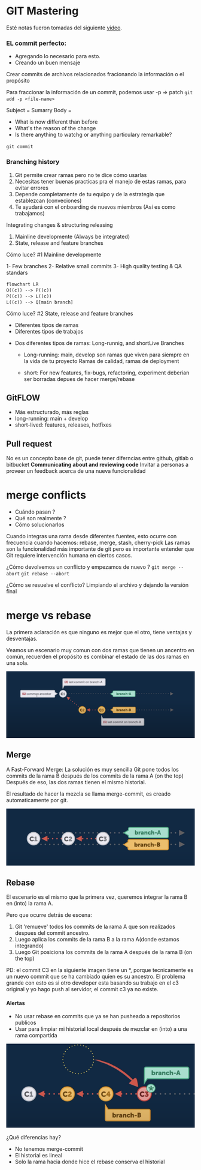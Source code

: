 # GIT Mastering

Esté notas fueron tomadas del siguiente [video](https://www.youtube.com/watch?v=Uszj_k0DGsg).

### EL commit perfecto:

- Agregando lo necesario para esto.
- Creando un buen mensaje

Crear commits de archivos relacionados
fracionando la información o el propósito

Para fraccionar la información de un commit, podemos usar -p => patch
`git add -p <file-name>`

Subject = Sumarry
Body =

- What is now different than before
- What's the reason of the change
- Is there anything to watchg or anything particulary remarkable?

`git commit`

### Branching history

1. Git permite crear ramas pero no te dice cómo usarlas
2. Necesitas tener buenas practicas pra el manejo de estas ramas, para evitar errores
3. Depende completamente de tu equipo y de la estrategia que establezcan (conveciones)
4. Te ayudará con el onboarding de nuevos miembros (Así es como trabajamos)

Integrating changes & structuring releasing

1. Mainline developmente (Always be integrated)
2. State, release and feature branches

Cómo luce? #1 Mainline developmente

1- Few branches
2- Relative small commits
3- High quality testing & QA standars

```mermaid
flowchart LR
O((c)) --> P((c))
P((c)) --> L((c))
L((c)) --> Q[main branch]

```

Cómo luce? #2 State, release and feature branches

- Diferentes tipos de ramas
- Diferentes tipos de trabajos

* Dos diferentes tipos de ramas: Long-runnig, and shortLive Branches

  - Long-running: main, develop son ramas que viven para siempre en la vida de tu proyecto
    Ramas de calidad, ramas de deployment

  - short: For new features, fix-bugs, refactoring, experiment
    deberian ser borradas depues de hacer merge/rebase

## GitFLOW

- Más estructurado, más reglas
- long-running: main + develop
- short-lived: features, releases, hotfixes

## Pull request

No es un concepto base de git, puede tener diferncias entre github, gitlab o bitbucket
**Communicating about and reviewing code**
Invitar a personas a proveer un feedback acerca de una nueva funcionalidad

# merge conflicts

- Cuándo pasan ?
- Qué son realmente ?
- Cómo solucionarlos

Cuando integras una rama desde diferentes fuentes, esto ocurre con frecuencia cuando hacemos: rebase, merge, stash, cherry-pick
Las ramas son la funcionalidad más importante de git pero es importante entender que Git requiere intervención humana en ciertos casos.

¿Cómo devolvemos un conflicto y empezamos de nuevo ?
`git merge --abort`
`git rebase --abort`

¿Cómo se resuelve el conflicto?
Limpiando el archivo y dejando la versión final

# merge vs rebase

La primera aclaración es que ninguno es mejor que el otro, tiene ventajas y desventajas.

Veamos un escenario muy comun con dos ramas que tienen un ancentro en común, recuerden el propósito es combinar el estado de las dos ramas en una sola.

![](/git/branch-before-merge.png)

## Merge

A Fast-Forward Merge:
La solución es muy sencilla Git pone todos los commits de la rama B después de los commits de la rama A (on the top)
Después de eso, las dos ramas tienen el mismo historial.

El resultado de hacer la mezcla se llama merge-commit, es creado automaticamente por git.

![](/git/fast-forward-merge.png)

## Rebase

El escenario es el mismo que la primera vez, queremos integrar la rama B en (into) la rama A.

Pero que ocurre detrás de escena:

1. Git 'remueve' todos los commits de la rama A que son realizados despues del commit ancestro.
2. Luego aplica los commits de la rama B a la rama A(donde estamos integrando)
3. Luego Git posiciona los commits de la rama A después de la rama B (on the top)

PD: el commit C3 en la siguiente imagen tiene un \*, porque tecnicamente es un nuevo commit que se ha cambiado quien es su ancestro. El problema grande con esto es si otro developer esta basando su trabajo en el c3 original y yo hago push al servidor, el commit c3 ya no existe.

#### Alertas

- No usar rebase en commits que ya se han pusheado a repositorios publicos
- Usar para limpiar mi historial local después de mezclar en (into) a una rama compartida

![](/git/rebase-step-3.png)

¿Qué diferencias hay?

- No tenemos merge-commit
- El historial es lineal
- Solo la rama hacia donde hice el rebase conserva el historial
